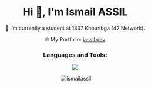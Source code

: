 <h1 align="center">Hi 👋, I'm Ismail ASSIL</h1>
<p align="center"> 🔭 I’m currently a student at 1337 Khouribga (42 Network).</p>
<p align="center">🌐 My Portfolio: <a href="https://iassil.dev" target="_blank">iassil.dev</a></p>
<h3 align="center">Languages and Tools:</h3>
<p align="center">
  <a href="https://skillicons.dev">
    <img src="https://skillicons.dev/icons?i=react,nextjs,nodejs,nestjs,c,cpp,java,react,ts,mysql,postgres,css,html,figma,notion,ps,ai,xd&perline=5" />
  </a>
</p>

<p align="center">&nbsp;<img src="https://github-readme-stats.vercel.app/api?username=ismailassil&show_icons=true&locale=en" alt="ismailassil" /></p>

